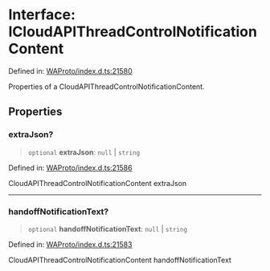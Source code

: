 # Interface: ICloudAPIThreadControlNotificationContent

Defined in: [WAProto/index.d.ts:21580](https://github.com/Fokusdotid/bail/blob/fcd0cec6f26de1fb545eb2e03fa5c63fbad99d3d/WAProto/index.d.ts#L21580)

Properties of a CloudAPIThreadControlNotificationContent.

## Properties

### extraJson?

> `optional` **extraJson**: `null` \| `string`

Defined in: [WAProto/index.d.ts:21586](https://github.com/Fokusdotid/bail/blob/fcd0cec6f26de1fb545eb2e03fa5c63fbad99d3d/WAProto/index.d.ts#L21586)

CloudAPIThreadControlNotificationContent extraJson

***

### handoffNotificationText?

> `optional` **handoffNotificationText**: `null` \| `string`

Defined in: [WAProto/index.d.ts:21583](https://github.com/Fokusdotid/bail/blob/fcd0cec6f26de1fb545eb2e03fa5c63fbad99d3d/WAProto/index.d.ts#L21583)

CloudAPIThreadControlNotificationContent handoffNotificationText
